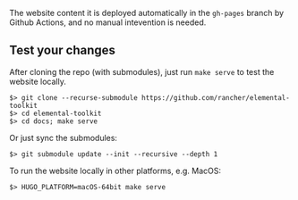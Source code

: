 The website content it is deployed automatically in the `gh-pages` branch by Github Actions, and no manual intevention is needed.

## Test your changes

After cloning the repo (with submodules), just run `make serve` to test the website locally.

```
$> git clone --recurse-submodule https://github.com/rancher/elemental-toolkit
$> cd elemental-toolkit
$> cd docs; make serve
```

Or just sync the submodules:

```
$> git submodule update --init --recursive --depth 1
```

To run the website locally in other platforms, e.g. MacOS:

```
$> HUGO_PLATFORM=macOS-64bit make serve
```
